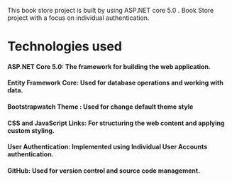 This book store project is built by using ASP.NET core 5.0 . Book Store project with a focus on individual authentication.

# Technologies used
#### ASP.NET Core 5.0: The framework for building the web application.

#### Entity Framework Core: Used for database operations and working with data.

#### Bootstrapwatch Theme : Used for change default theme style 

#### CSS and JavaScript Links: For structuring the web content and applying custom styling.

#### User Authentication: Implemented using Individual User Accounts authentication.

#### GitHub: Used for version control and source code management.
